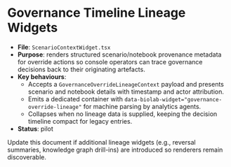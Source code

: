 # Governance Timeline Lineage Widgets

- **File**: `ScenarioContextWidget.tsx`
- **Purpose**: renders structured scenario/notebook provenance metadata for override actions so console operators can trace governance decisions back to their originating artefacts.
- **Key behaviours**:
  - Accepts a `GovernanceOverrideLineageContext` payload and presents scenario and notebook details with timestamp and actor attribution.
  - Emits a dedicated container with `data-biolab-widget="governance-override-lineage"` for machine parsing by analytics agents.
  - Collapses when no lineage data is supplied, keeping the decision timeline compact for legacy entries.
- **Status**: pilot

Update this document if additional lineage widgets (e.g., reversal summaries, knowledge graph drill-ins) are introduced so renderers remain discoverable.
